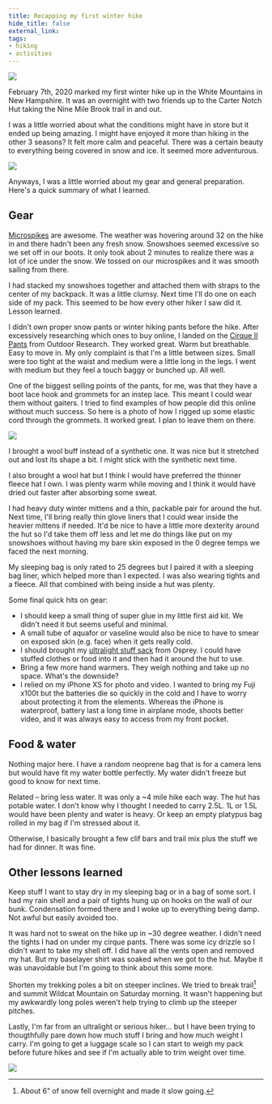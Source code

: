 ```yaml
---
title: Recapping my first winter hike
hide_title: false
external_link: 
tags:
- hiking
- activities
---
```

![](/assets/winter-hike-group.png)

February 7th, 2020 marked my first winter hike up in the White Mountains in New Hampshire. It was an overnight with two friends up to the Carter Notch Hut taking the Nine Mile Brook trail in and out.

I was a little worried about what the conditions might have in store but it ended up being amazing. I might have enjoyed it more than hiking in the other 3 seasons? It felt more calm and peaceful. There was a certain beauty to everything being covered in snow and ice. It seemed more adventurous. 

![](/assets/ice-tree.png)

Anyways, I was a little worried about my gear and general preparation. Here's a quick summary of what I learned.

## Gear
[Microspikes][micro] are awesome. The weather was hovering around 32 on the hike in and there hadn't been any fresh snow. Snowshoes seemed excessive so we set off in our boots. It only took about 2 minutes to realize there was a lot of ice under the snow. We tossed on our microspikes and it was smooth sailing from there.

I had stacked my snowshoes together and attached them with straps to the center of my backpack. It was a little clumsy. Next time I'll do one on each side of my pack. This seemed to be how every other hiker I saw did it. Lesson learned.

I didn't own proper snow pants or winter hiking pants before the hike. After excessively researching which ones to buy online, I landed on the [Cirque II Pants][cirque] from Outdoor Research. They worked great. Warm but breathable. Easy to move in. My only complaint is that I'm a little between sizes. Small were too tight at the waist and medium were a little long in the legs. I went with medium but they feel a touch baggy or bunched up. All well.

One of the biggest selling points of the pants, for me, was that they have a boot lace hook and grommets for an instep lace. This meant I could wear them without gaiters. I tried to find examples of how people did this online without much success. So here is a photo of how I rigged up some elastic cord through the grommets. It worked great. I plan to leave them on there.

![](/assets/diy-gaiters.png)

I brought a wool buff instead of a synthetic one. It was nice but it stretched out and lost its shape a bit. I might stick with the synthetic next time.

I also brought a wool hat but I think I would have preferred the thinner fleece hat I own. I was plenty warm while moving and I think it would have dried out faster after absorbing some sweat.

I had heavy duty winter mittens and a thin, packable pair for around the hut. Next time, I'll bring really thin glove liners that I could wear inside the heavier mittens if needed. It'd be nice to have a little more dexterity around the hut so I'd take them off less and let me do things like put on my snowshoes without having my bare skin exposed in the 0 degree temps we faced the next morning.

My sleeping bag is only rated to 25 degrees but I paired it with a sleeping bag liner, which helped more than I expected. I was also wearing tights and a fleece. All that combined with being inside a hut was plenty.

Some final quick hits on gear:
* I should keep a small thing of super glue in my little first aid kit. We didn't need it but seems useful and minimal.
* A small tube of aquafor or vaseline would also be nice to have to smear on exposed skin (e.g. face) when it gets really cold.
* I should brought my [ultralight stuff sack][ul] from Osprey. I could have stuffed clothes or food into it and then had it around the hut to use.
* Bring a few more hand warmers. They weigh nothing and take up no space. What's the downside?
* I relied on my iPhone XS for photo and video. I wanted to bring my Fuji x100t but the batteries die so quickly in the cold and I have to worry about protecting it from the elements. Whereas the iPhone is waterproof, battery last a long time in airplane mode, shoots better video, and it was always easy to access from my front pocket.

## Food & water

Nothing major here. I have a random neoprene bag that is for a camera lens but would have fit my water bottle perfectly. My water didn't freeze but good to know for next time.

Related – bring less water. It was only a ~4 mile hike each way. The hut has potable water. I don't know why I thought I needed to carry 2.5L. 1L or 1.5L would have been plenty and water is heavy. Or keep an empty platypus bag rolled in my bag if I'm stressed about it.

Otherwise, I basically brought a few clif bars and trail mix plus the stuff we had for dinner. It was fine.

## Other lessons learned

Keep stuff I want to stay dry in my sleeping bag or in a bag of some sort. I had my rain shell and a pair of tights hung up on hooks on the wall of our bunk. Condensation formed there and I woke up to everything being damp. Not awful but easily avoided too.

It was hard not to sweat on the hike up in ~30 degree weather. I didn't need the tights I had on under my cirque pants. There was some icy drizzle so I didn't want to take my shell off. I did have all the vents open and removed my hat. But my baselayer shirt was soaked when we got to the hut. Maybe it was unavoidable but I'm going to think about this some more.

Shorten my trekking poles a bit on steeper inclines. We tried to break trail[^1] and summit Wildcat Mountain on Saturday morning. It wasn't happening but my awkwardly long poles weren't help trying to climb up the steeper pitches.

Lastly, I'm far from an ultralight or serious hiker... but I have been trying to thougthfully pare down how much stuff I bring and how much weight I carry. I'm going to get a luggage scale so I can start to weigh my pack before future hikes and see if I'm actually able to trim weight over time.

![](/assets/carter-notch-hut.png)



[micro]: https://kahtoola.com/product/microspikes/
[cirque]: https://www.outdoorresearch.com/us/mens-cirque-ii-pants-271417
[ul]: https://www.osprey.com/us/en/product/ultralight-stuff-pack-STUFFPACK.html

[^1]: About 6" of snow fell overnight and made it slow going.
